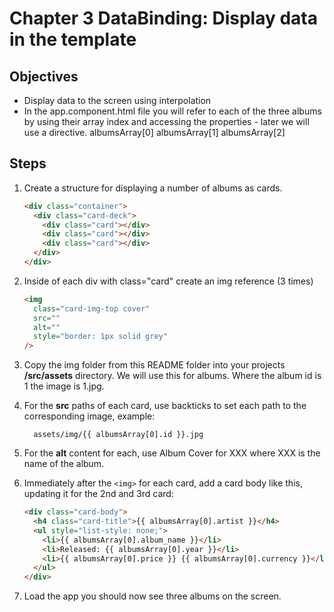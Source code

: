 # Chapter 3 DataBinding: Display data in the template

## Objectives

- Display data to the screen using interpolation
- In the app.component.html file you will refer to each of the three albums by using their array index and accessing the properties - later we will use a directive.
  albumsArray[0]
  albumsArray[1]
  albumsArray[2]

## Steps

1. Create a structure for displaying a number of albums as cards.

   ```html
   <div class="container">
     <div class="card-deck">
       <div class="card"></div>
       <div class="card"></div>
       <div class="card"></div>
     </div>
   </div>
   ```

1. Inside of each div with class="card" create an img reference (3 times)

   ```html
   <img
     class="card-img-top cover"
     src=""
     alt=""
     style="border: 1px solid grey"
   />
   ```

1. Copy the img folder from this README folder into your projects **/src/assets** directory. We will use this for albums. Where the album id is 1 the image is 1.jpg.

1. For the **src** paths of each card, use backticks to set each path to the corresponding image, example:

   ```
     assets/img/{{ albumsArray[0].id }}.jpg
   ```

1. For the **alt** content for each, use Album Cover for XXX where XXX is the name of the album.

1. Immediately after the `<img>` for each card, add a card body like this, updating it for the 2nd and 3rd card:

   ```html
   <div class="card-body">
     <h4 class="card-title">{{ albumsArray[0].artist }}</h4>
     <ul style="list-style: none;">
       <li>{{ albumsArray[0].album_name }}</li>
       <li>Released: {{ albumsArray[0].year }}</li>
       <li>{{ albumsArray[0].price }} {{ albumsArray[0].currency }}</li>
     </ul>
   </div>
   ```

1. Load the app you should now see three albums on the screen.
